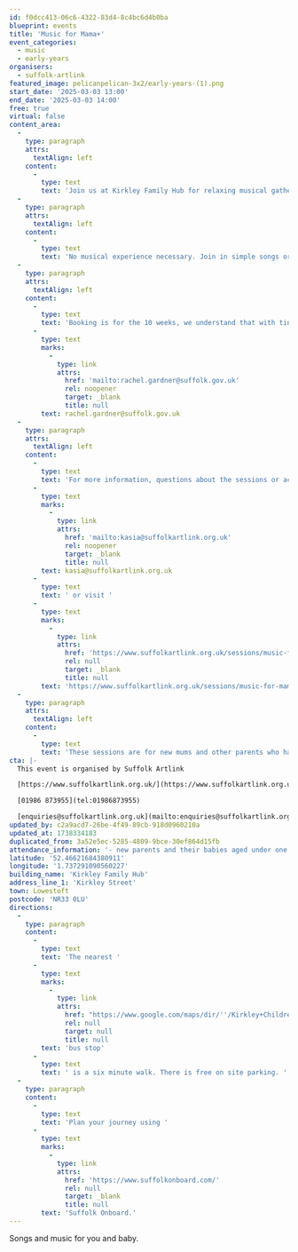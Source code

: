 ```yaml
---
id: f0dcc413-06c6-4322-83d4-8c4bc6d4b0ba
blueprint: events
title: 'Music for Mama+'
event_categories:
  - music
  - early-years
organisers:
  - suffolk-artlink
featured_image: pelicanpelican-3x2/early-years-(1).png
start_date: '2025-03-03 13:00'
end_date: '2025-03-03 14:00'
free: true
virtual: false
content_area:
  -
    type: paragraph
    attrs:
      textAlign: left
    content:
      -
        type: text
        text: 'Join us at Kirkley Family Hub for relaxing musical gatherings. We are a new group welcoming those who are pregnant or have recently given birth with their babies up to the age of 1 who are not yet crawling. '
  -
    type: paragraph
    attrs:
      textAlign: left
    content:
      -
        type: text
        text: 'No musical experience necessary. Join in simple songs or listen with your baby.'
  -
    type: paragraph
    attrs:
      textAlign: left
    content:
      -
        type: text
        text: 'Booking is for the 10 weeks, we understand that with tiny babies it may be difficult to get to every session. To book call Kirkley Family Hub 01502 521 531 or email '
      -
        type: text
        marks:
          -
            type: link
            attrs:
              href: 'mailto:rachel.gardner@suffolk.gov.uk'
              rel: noopener
              target: _blank
              title: null
        text: rachel.gardner@suffolk.gov.uk
  -
    type: paragraph
    attrs:
      textAlign: left
    content:
      -
        type: text
        text: 'For more information, questions about the sessions or access requirements please email '
      -
        type: text
        marks:
          -
            type: link
            attrs:
              href: 'mailto:kasia@suffolkartlink.org.uk'
              rel: noopener
              target: _blank
              title: null
        text: kasia@suffolkartlink.org.uk
      -
        type: text
        text: ' or visit '
      -
        type: text
        marks:
          -
            type: link
            attrs:
              href: 'https://www.suffolkartlink.org.uk/sessions/music-for-mama/'
              rel: null
              target: _blank
              title: null
        text: 'https://www.suffolkartlink.org.uk/sessions/music-for-mama/'
  -
    type: paragraph
    attrs:
      textAlign: left
    content:
      -
        type: text
        text: 'These sessions are for new mums and other parents who have recently given birth with their babies up to the age of 1 who are not yet crawling.'
cta: |-
  This event is organised by Suffolk Artlink

  [https://www.suffolkartlink.org.uk/](https://www.suffolkartlink.org.uk/) 

  [01986 873955](tel:01986873955)

  [enquiries@suffolkartlink.org.uk](mailto:enquiries@suffolkartlink.org.uk)
updated_by: c2a9acd7-26be-4f49-89cb-918d0960210a
updated_at: 1738334183
duplicated_from: 3a52e5ec-5285-4809-9bce-30ef864d15fb
attendance_information: '- new parents and their babies aged under one year old'
latitude: '52.46621684380911'
longitude: '1.737291090560227'
building_name: 'Kirkley Family Hub'
address_line_1: 'Kirkley Street'
town: Lowestoft
postcode: 'NR33 0LU'
directions:
  -
    type: paragraph
    content:
      -
        type: text
        text: 'The nearest '
      -
        type: text
        marks:
          -
            type: link
            attrs:
              href: "https://www.google.com/maps/dir/''/Kirkley+Children's+Centre,+Kirkley+St,+Lowestoft+NR33+0LU/@52.4651379,1.7358011,17z/data=!3m1!4b1!4m14!4m13!1m5!1m1!1s0x47da1a4feb982229:0x9bb8eafc923702a1!2m2!1d1.73987!2d52.464638!1m5!1m1!1s0x47da1a4e243e21e9:0x42ea6650145b6d74!2m2!1d1.7372716!2d52.4660553!3e2?entry=ttu&g_ep=EgoyMDI1MDEyOC4wIKXMDSoASAFQAw%3D%3D"
              rel: null
              target: null
              title: null
        text: 'bus stop'
      -
        type: text
        text: ' is a six minute walk. There is free on site parking. '
  -
    type: paragraph
    content:
      -
        type: text
        text: 'Plan your journey using '
      -
        type: text
        marks:
          -
            type: link
            attrs:
              href: 'https://www.suffolkonboard.com/'
              rel: null
              target: _blank
              title: null
        text: 'Suffolk Onboard.'
---
```

Songs and music for you and baby.